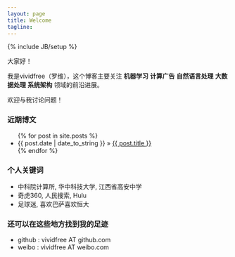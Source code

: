 ```yaml
---
layout: page
title: Welcome
tagline: 
---
```

{% include JB/setup %}

大家好！

我是vividfree（罗维），这个博客主要关注 **机器学习** **计算广告** **自然语言处理** **大数据处理** **系统架构** 领域的前沿进展。

欢迎与我讨论问题！

### 近期博文

<ul class="posts">
  {% for post in site.posts %}
    <li><span>{{ post.date | date_to_string }}</span> &raquo; <a href="{{ BASE_PATH }}{{ post.url }}">{{ post.title }}</a></li>
  {% endfor %}
</ul>

### 个人关键词

+ 中科院计算所, 华中科技大学, 江西省高安中学
+ 奇虎360, 人民搜索, Hulu
+ 足球迷, 喜欢巴萨喜欢恒大

### 还可以在这些地方找到我的足迹

+ github : vividfree AT github.com
+ weibo  : vividfree AT weibo.com
